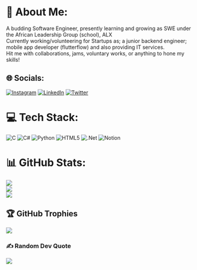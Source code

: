 # 💫 About Me:
A budding Software Engineer, presently learning and growing as SWE under the African Leadership Group (school), ALX<br>Currently working/volunteering for Startups as; a junior backend engineer; mobile app developer (flutterflow) and also providing IT services.<br>Hit me with collaborations, jams, voluntary works, or anything to hone my skills!


## 🌐 Socials:
[![Instagram](https://img.shields.io/badge/Instagram-%23E4405F.svg?logo=Instagram&logoColor=white)](https://instagram.com/GriffGraff.dev) [![LinkedIn](https://img.shields.io/badge/LinkedIn-%230077B5.svg?logo=linkedin&logoColor=white)](https://linkedin.com/in/AbdulbaqiBolaji) [![Twitter](https://img.shields.io/badge/Twitter-%231DA1F2.svg?logo=Twitter&logoColor=white)](https://twitter.com/iGaffar) 

# 💻 Tech Stack:
![C](https://img.shields.io/badge/c-%2300599C.svg?style=for-the-badge&logo=c&logoColor=white) ![C#](https://img.shields.io/badge/c%23-%23239120.svg?style=for-the-badge&logo=c-sharp&logoColor=white) ![Python](https://img.shields.io/badge/python-3670A0?style=for-the-badge&logo=python&logoColor=ffdd54) ![HTML5](https://img.shields.io/badge/html5-%23E34F26.svg?style=for-the-badge&logo=html5&logoColor=white) ![.Net](https://img.shields.io/badge/.NET-5C2D91?style=for-the-badge&logo=.net&logoColor=white) ![Notion](https://img.shields.io/badge/Notion-%23000000.svg?style=for-the-badge&logo=notion&logoColor=white)
# 📊 GitHub Stats:
![](https://github-readme-stats.vercel.app/api?username=GriffGaff&theme=blueberry&hide_border=false&include_all_commits=false&count_private=false)<br/>
![](https://github-readme-streak-stats.herokuapp.com/?user=GriffGaff&theme=blueberry&hide_border=false)<br/>
![](https://github-readme-stats.vercel.app/api/top-langs/?username=GriffGaff&theme=blueberry&hide_border=false&include_all_commits=false&count_private=false&layout=compact)

## 🏆 GitHub Trophies
![](https://github-profile-trophy.vercel.app/?username=GriffGaff&theme=radical&no-frame=true&no-bg=false&margin-w=4)

### ✍️ Random Dev Quote
![](https://quotes-github-readme.vercel.app/api?type=horizontal&theme=radical)


<!-- Proudly created with GPRM ( https://gprm.itsvg.in ) -->
 

<!---
GaffXXX/GaffXXX is a ✨ special ✨ repository because its `README.md` (this file) appears on your GitHub profile.
You can click the Preview link to take a look at your changes.
--->

